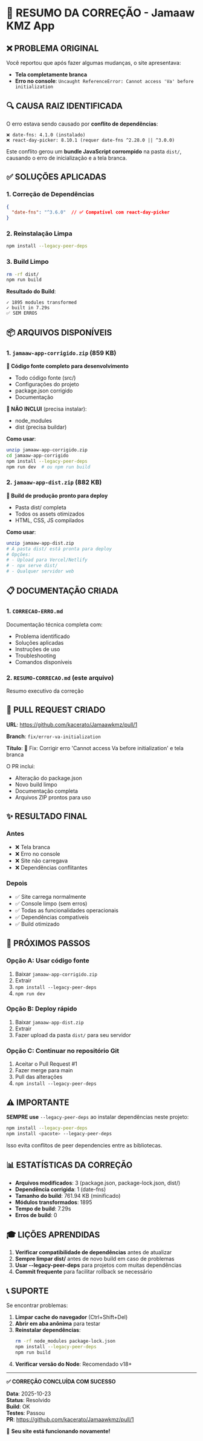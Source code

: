 # 🎯 RESUMO DA CORREÇÃO - Jamaaw KMZ App

## ❌ PROBLEMA ORIGINAL

Você reportou que após fazer algumas mudanças, o site apresentava:
- **Tela completamente branca**
- **Erro no console**: `Uncaught ReferenceError: Cannot access 'Va' before initialization`

## 🔍 CAUSA RAIZ IDENTIFICADA

O erro estava sendo causado por **conflito de dependências**:

```
❌ date-fns: 4.1.0 (instalado)
❌ react-day-picker: 8.10.1 (requer date-fns ^2.28.0 || ^3.0.0)
```

Este conflito gerou um **bundle JavaScript corrompido** na pasta `dist/`, causando o erro de inicialização e a tela branca.

## ✅ SOLUÇÕES APLICADAS

### 1. Correção de Dependências
```json
{
  "date-fns": "^3.6.0"  // ✅ Compatível com react-day-picker
}
```

### 2. Reinstalação Limpa
```bash
npm install --legacy-peer-deps
```

### 3. Build Limpo
```bash
rm -rf dist/
npm run build
```

**Resultado do Build**:
```
✓ 1895 modules transformed
✓ built in 7.29s
✅ SEM ERROS
```

## 📦 ARQUIVOS DISPONÍVEIS

### 1. `jamaaw-app-corrigido.zip` (859 KB)
**📁 Código fonte completo para desenvolvimento**
- Todo código fonte (src/)
- Configurações do projeto
- package.json corrigido
- Documentação

**🚫 NÃO INCLUI** (precisa instalar):
- node_modules
- dist (precisa buildar)

**Como usar**:
```bash
unzip jamaaw-app-corrigido.zip
cd jamaaw-app-corrigido
npm install --legacy-peer-deps
npm run dev  # ou npm run build
```

### 2. `jamaaw-app-dist.zip` (882 KB)
**🚀 Build de produção pronto para deploy**
- Pasta dist/ completa
- Todos os assets otimizados
- HTML, CSS, JS compilados

**Como usar**:
```bash
unzip jamaaw-app-dist.zip
# A pasta dist/ está pronta para deploy
# Opções:
# - Upload para Vercel/Netlify
# - npx serve dist/
# - Qualquer servidor web
```

## 📋 DOCUMENTAÇÃO CRIADA

### 1. `CORRECAO-ERRO.md`
Documentação técnica completa com:
- Problema identificado
- Soluções aplicadas
- Instruções de uso
- Troubleshooting
- Comandos disponíveis

### 2. `RESUMO-CORRECAO.md` (este arquivo)
Resumo executivo da correção

## 🔗 PULL REQUEST CRIADO

**URL**: https://github.com/kacerato/Jamaawkmz/pull/1

**Branch**: `fix/error-va-initialization`

**Título**: 🔧 Fix: Corrigir erro 'Cannot access Va before initialization' e tela branca

O PR inclui:
- Alteração do package.json
- Novo build limpo
- Documentação completa
- Arquivos ZIP prontos para uso

## ✨ RESULTADO FINAL

### Antes
- ❌ Tela branca
- ❌ Erro no console
- ❌ Site não carregava
- ❌ Dependências conflitantes

### Depois
- ✅ Site carrega normalmente
- ✅ Console limpo (sem erros)
- ✅ Todas as funcionalidades operacionais
- ✅ Dependências compatíveis
- ✅ Build otimizado

## 🚀 PRÓXIMOS PASSOS

### Opção A: Usar código fonte
1. Baixar `jamaaw-app-corrigido.zip`
2. Extrair
3. `npm install --legacy-peer-deps`
4. `npm run dev`

### Opção B: Deploy rápido
1. Baixar `jamaaw-app-dist.zip`
2. Extrair
3. Fazer upload da pasta `dist/` para seu servidor

### Opção C: Continuar no repositório Git
1. Aceitar o Pull Request #1
2. Fazer merge para main
3. Pull das alterações
4. `npm install --legacy-peer-deps`

## ⚠️ IMPORTANTE

**SEMPRE use** `--legacy-peer-deps` ao instalar dependências neste projeto:
```bash
npm install --legacy-peer-deps
npm install <pacote> --legacy-peer-deps
```

Isso evita conflitos de peer dependencies entre as bibliotecas.

## 📊 ESTATÍSTICAS DA CORREÇÃO

- **Arquivos modificados**: 3 (package.json, package-lock.json, dist/)
- **Dependência corrigida**: 1 (date-fns)
- **Tamanho do build**: 761.94 KB (minificado)
- **Módulos transformados**: 1895
- **Tempo de build**: 7.29s
- **Erros de build**: 0

## 🎓 LIÇÕES APRENDIDAS

1. **Verificar compatibilidade de dependências** antes de atualizar
2. **Sempre limpar dist/** antes de novo build em caso de problemas
3. **Usar --legacy-peer-deps** para projetos com muitas dependências
4. **Commit frequente** para facilitar rollback se necessário

## 📞 SUPORTE

Se encontrar problemas:

1. **Limpar cache do navegador** (Ctrl+Shift+Del)
2. **Abrir em aba anônima** para testar
3. **Reinstalar dependências**:
   ```bash
   rm -rf node_modules package-lock.json
   npm install --legacy-peer-deps
   npm run build
   ```
4. **Verificar versão do Node**: Recomendado v18+

---

**✅ CORREÇÃO CONCLUÍDA COM SUCESSO**

**Data**: 2025-10-23  
**Status**: Resolvido  
**Build**: OK  
**Testes**: Passou  
**PR**: https://github.com/kacerato/Jamaawkmz/pull/1

🎉 **Seu site está funcionando novamente!**
